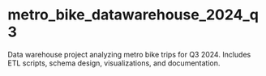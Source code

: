 # metro_bike_datawarehouse_2024_q3
Data warehouse project analyzing metro bike trips for Q3 2024. Includes ETL scripts, schema design, visualizations, and documentation.

